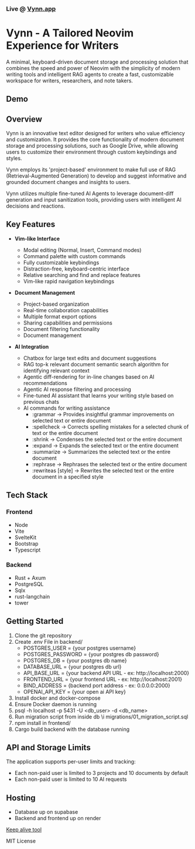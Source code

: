 ### Live @ [Vynn.app](https://vynn.app)

# Vynn - A Tailored Neovim Experience for Writers

A minimal, keyboard-driven document storage and processing solution that combines the speed and power of Neovim with the simplicity of modern writing tools and intelligent RAG agents to create a fast, customizable workspace for writers, researchers, and note takers.

## Demo

## Overview

Vynn is an innovative text editor designed for writers who value efficiency and customization. It provides the core functionality of modern document storage and processing solutions, such as Google Drive, while allowing users to customize their environment through custom keybindings and styles.

Vynn employs its 'project-based' environment to make full use of RAG (Retrieval-Augmented Generation) to develop and suggest informative and grounded document changes and insights to users.

Vynn utilizes multiple fine-tuned AI Agents to leverage document-diff generation and input sanitization tools, providing users with intelligent AI decisions and reactions.

## Key Features

- **Vim-like Interface**
  - Modal editing (Normal, Insert, Command modes)
  - Command palette with custom commands
  - Fully customizable keybindings
  - Distraction-free, keyboard-centric interface
  - Relative searching and find and replace features
  - Vim-like rapid navigation keybindings

- **Document Management**
  - Project-based organization
  - Real-time collaboration capabilities
  - Multiple format export options
  - Sharing capabilities and permissions
  - Document filtering functionality
  - Document management

- **AI Integration**
  - Chatbox for large text edits and document suggestions
  - RAG top-k relevant document semantic search algorithm for identifying relevant context
  - Agentic diff-rendering for in-line changes based on AI recommendations
  - Agentic AI response filtering and processing
  - Fine-tuned AI assistant that learns your writing style based on previous chats
  - AI commands for writing assistance
      - :grammar -> Provides insightful grammar improvements on selected text or entire document
      - :spellcheck -> Corrects spelling mistakes for a selected chunk of text or the entire document
      - :shrink -> Condenses the selected text or the entire document
      - :expand -> Expands the selected text or the entire document
      - :summarize -> Summarizes the selected text or the entire document
      - :rephrase -> Rephrases the selected text or the entire document
      - :rewriteas [style] -> Rewrites the selected text or the entire document in a specified style

## Tech Stack

### Frontend
- Node
- Vite
- SvelteKit
- Bootstrap
- Typescript

### Backend
- Rust + Axum
- PostgreSQL
- Sqlx
- rust-langchain
- tower

## Getting Started

1. Clone the git repository
2. Create .env File in backend/
    - POSTGRES_USER = {your postgres username}
    - POSTGRES_PASSWORD = {your postgres db password}
    - POSTGRES_DB = {your postgres db name}
    - DATABASE_URL = {your postgres db url}
    - API_BASE_URL = {your backend API URL - ex: http://localhost:2000}
    - FRONTEND_URL = {your frontend URL - ex: http://localhost:2001}
    - BIND_ADDRESS = {backend port address - ex: 0.0.0.0:2000}
    - OPENAI_API_KEY = {your open ai API key}
4. Install docker and docker-compose
5. Ensure Docker daemon is running
6. psql -h localhost -p 5431 -U <db_user> -d <db_name>
7. Run migration script from inside db \i migrations/01_migration_script.sql
8. npm install in frontend/
9. Cargo build backend with the database running

## API and Storage Limits

The application supports per-user limits and tracking:

- Each non-paid user is limited to 3 projects and 10 documents by default
- Each non-paid user is limited to 10 AI requests

## Hosting
- Database up on supabase
- Backend and frontend up on render

[Keep alive tool](https://keepalive.dashdashhard.com/)


MIT License
